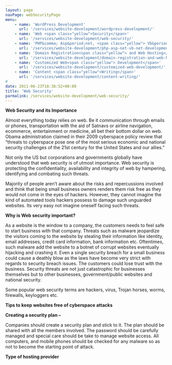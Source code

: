 ```yaml
---
layout: page
navPage: webSecurityPage
menu:
    - name: 'WordPress Development'
      url: '/services/website-development/wordpress-development/'
    - name: 'Web <span class="yellow">Security</span>'
      url: '/services/website-development/web-security/'
    - name: 'PHP&comma; Asp&period;net, <span class="yellow"> Vb&period;net Development</span>'
      url: '/services/website-development/php-asp-net-vb-net-development/'
    - name: 'Domain Registration<span class="yellow"> and Web Hosting</span>'
      url: '/services/website-development/domain-registration-and-web-hosting/'
    - name: 'Customized Web<span class="yellow"> Development</span>'
      url: '/services/website-development/customized-web-development/'
    - name: 'Content <span class="yellow">Writing</span>'
      url: '/services/website-development/content-writing/'
#
date: 2011-06-23T18:38:52+00:00
title: 'Web Security'
parmalink: /services/website-development/web-security/
---
```


<strong>Web Security and its Importance</strong>
<p>Almost everything today relies on web. Be it communication through emails or phones, transportation with the aid of Satnavs or airline navigation, ecommerce, entertainment or medicine, all bet their bottom dollar on web. Obama administration claimed in their 2009 cyberspace policy review that “threats to cyberspace pose one of the most serious economic and national security challenges of the 21st century for the United States and our allies.”</p>
<p>Not only the US but corporations and governments globally have understood that web security is of utmost importance. Web security is protecting the confidentiality, availability and integrity of web by hampering, identifying and combating such threats.</p>
<p>Majority of people aren’t aware about the risks and repercussions involved and think that being small business owners renders them risk free as they would not come in the eyes of hackers. However, they cannot imagine the kind of automated tools hackers possess to damage such unguarded websites. Its very easy not imagine oneself facing such threats.</p>
<strong>Why is Web security important?</strong>
<p>As a website is the window to a company, the customers needs to feel safe to start business with that company. Threats such as malware jeopardize the visitors coming to the website by stealing their information like identity, email addresses, credit card information, bank information etc. Oftentimes, such malware add the website to a botnet of corrupt websites eventually hijacking and crashing it.
Even a single security breach for a small business could cause a deathly blow as the laws have become very strict with regards to security breach issues. The customers could lose trust with the business. Security threats are not just catastrophic for businesses themselves but to other businesses, government/public websites and national security.</p>

Some popular web security terms are hackers, virus, Trojan horses, worms, firewalls, keyloggers etc.

<strong>Tips to keep websites free of cyberspace attacks</strong>

<strong>Creating a security plan –</strong><p> Companies should create a security plan and stick to it. The plan should be shared with all the members involved. The password should be carefully managed and special care should be take to manage website access. All computers, and mobile phones should be checked for any malware so as not to become the starting point of attack.</p>

<strong>Type of hosting provider </strong>